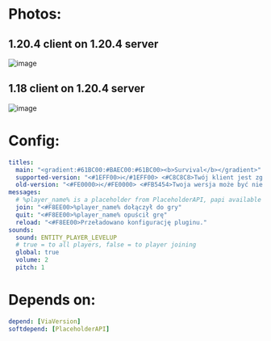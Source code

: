 # Photos:
## 1.20.4 client on 1.20.4 server
![image](https://github.com/qyczq/joinMessages/assets/120599733/8b51a558-700d-4a05-98b6-f493b0059f01)
## 1.18 client on 1.20.4 server
![image](https://github.com/qyczq/joinMessages/assets/120599733/85b4f641-2cdb-466a-b606-ded0e74a170d)
# Config:
```yml
titles:
  main: "<gradient:#61BC00:#BAEC00:#61BC00><b>Survival</b></gradient>"
  supported-version: "<#1EFF00>ℹ</#1EFF00> <#C8C8C8>Twój klient jest zgodny z aktualną wersją serwera.</#C8C8C8>"
  old-version: "<#FE0000>ℹ</#FE0000> <#FB5454>Twoja wersja może być niekompatybilna z naszym serwerem. Zalecamy aktualizację.</#FB5454>"
messages:
  # %player_name% is a placeholder from PlaceholderAPI, papi available only in join and quit messages
  join: "<#F8EE00>%player_name% dołączył do gry"
  quit: "<#F8EE00>%player_name% opuścił grę"
  reload: "<#F8EE00>Przeładowano konfigurację pluginu."
sounds:
  sound: ENTITY_PLAYER_LEVELUP
  # true = to all players, false = to player joining
  global: true
  volume: 2
  pitch: 1
```
# Depends on:
```yml
depend: [ViaVersion]
softdepend: [PlaceholderAPI]
```
